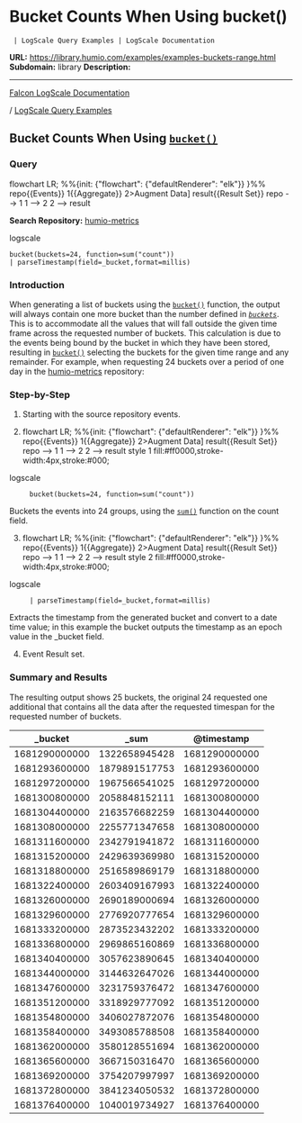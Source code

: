 # Bucket Counts When Using bucket()

     | LogScale Query Examples | LogScale Documentation

**URL:** https://library.humio.com/examples/examples-buckets-range.html
**Subdomain:** library
**Description:** 

---

[Falcon LogScale Documentation](https://library.humio.com)

/ [LogScale Query Examples](examples.html)

## Bucket Counts When Using [`bucket()`](https://library.humio.com/data-analysis/functions-bucket.html)

### Query

flowchart LR; %%{init: {"flowchart": {"defaultRenderer": "elk"}} }%% repo{{Events}} 1{{Aggregate}} 2>Augment Data] result{{Result Set}} repo --> 1 1 --> 2 2 --> result

**Search Repository:** [humio-metrics](https://library.humio.com/logscale-repo-schema/logscale-repo-schema-humio-metrics.html)

logscale
    
    
    bucket(buckets=24, function=sum("count"))
    | parseTimestamp(field=_bucket,format=millis)

### Introduction

When generating a list of buckets using the [`bucket()`](https://library.humio.com/data-analysis/functions-bucket.html) function, the output will always contain one more bucket than the number defined in [_`buckets`_](https://library.humio.com/data-analysis/functions-bucket.html#query-functions-bucket-buckets). This is to accommodate all the values that will fall outside the given time frame across the requested number of buckets. This calculation is due to the events being bound by the bucket in which they have been stored, resulting in [`bucket()`](https://library.humio.com/data-analysis/functions-bucket.html) selecting the buckets for the given time range and any remainder. For example, when requesting 24 buckets over a period of one day in the [humio-metrics](https://library.humio.com/logscale-repo-schema/logscale-repo-schema-humio-metrics.html) repository: 

### Step-by-Step

  1. Starting with the source repository events.

  2. flowchart LR; %%{init: {"flowchart": {"defaultRenderer": "elk"}} }%% repo{{Events}} 1{{Aggregate}} 2>Augment Data] result{{Result Set}} repo --> 1 1 --> 2 2 --> result style 1 fill:#ff0000,stroke-width:4px,stroke:#000;

logscale
         
         bucket(buckets=24, function=sum("count"))

Buckets the events into 24 groups, using the [`sum()`](https://library.humio.com/data-analysis/functions-sum.html) function on the count field. 

  3. flowchart LR; %%{init: {"flowchart": {"defaultRenderer": "elk"}} }%% repo{{Events}} 1{{Aggregate}} 2>Augment Data] result{{Result Set}} repo --> 1 1 --> 2 2 --> result style 2 fill:#ff0000,stroke-width:4px,stroke:#000;

logscale
         
         | parseTimestamp(field=_bucket,format=millis)

Extracts the timestamp from the generated bucket and convert to a date time value; in this example the bucket outputs the timestamp as an epoch value in the _bucket field. 

  4. Event Result set.




### Summary and Results

The resulting output shows 25 buckets, the original 24 requested one additional that contains all the data after the requested timespan for the requested number of buckets. 

_bucket| _sum| @timestamp  
---|---|---  
1681290000000| 1322658945428| 1681290000000  
1681293600000| 1879891517753| 1681293600000  
1681297200000| 1967566541025| 1681297200000  
1681300800000| 2058848152111| 1681300800000  
1681304400000| 2163576682259| 1681304400000  
1681308000000| 2255771347658| 1681308000000  
1681311600000| 2342791941872| 1681311600000  
1681315200000| 2429639369980| 1681315200000  
1681318800000| 2516589869179| 1681318800000  
1681322400000| 2603409167993| 1681322400000  
1681326000000| 2690189000694| 1681326000000  
1681329600000| 2776920777654| 1681329600000  
1681333200000| 2873523432202| 1681333200000  
1681336800000| 2969865160869| 1681336800000  
1681340400000| 3057623890645| 1681340400000  
1681344000000| 3144632647026| 1681344000000  
1681347600000| 3231759376472| 1681347600000  
1681351200000| 3318929777092| 1681351200000  
1681354800000| 3406027872076| 1681354800000  
1681358400000| 3493085788508| 1681358400000  
1681362000000| 3580128551694| 1681362000000  
1681365600000| 3667150316470| 1681365600000  
1681369200000| 3754207997997| 1681369200000  
1681372800000| 3841234050532| 1681372800000  
1681376400000| 1040019734927| 1681376400000
